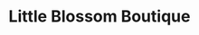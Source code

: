 ---
title: "Little Blossom Boutique"
url: /presque-isle/little-blossom-boutique/
shop: baby goods
---